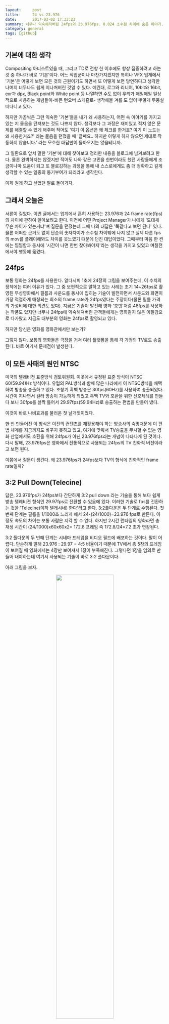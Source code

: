 ```yaml
---
layout:     post
title:      24 vs 23.976
date:       2017-03-02 17:33:23
summary: 너무나 익숙해져버린 24fps와 23.976fps. 0.024 소수점 차이에 숨은 이야기.
category: general
tags: [github]
---
```

## 기본에 대한 생각

Compositing 아티스트였을 때, 그리고 TD로 전향 한 이후에도 항상 집중하려고 하는 것 중 하나가 바로 '기본'이다.
어느 직업군이나 마찬가지겠지만 특히나 VFX 업계에서 '기본'은 어떻게 보면 모든 것의 근원이기도 하면서 또 어떻게 보면 당연하다고 생각한 나머지 너무나도 쉽게 지나쳐버린 것일 수 있다. 예컨대, 로그와 리니어, 10bit와 16bit, exr과 dpx, Black point와 White point 등 나열하면 수도 없이 우리가 매일매일 일상적으로 사용하는 개념들이-바쁜 턴오버 스케쥴로- 생각해볼 겨를 도 없이 뿌옇게 두둥실 떠다니고 있다.

하지만 가끔씩은 그런 익숙한 '기본'들을 내가 왜 사용하는지, 어떤 속 이야기를 가지고 있는 지 물음을 던져보는 것도 나쁘지 않다. 생각보다 그 과정은 재미있고 적지 않은 문제를 해결할 수 있게 해주며 적어도 '여기 이 옵션은 왜 체크를 한거죠? 여기 이 노드는 왜 사용한거죠?' 라는 물음을 던졌을 때 '글쎄요.. 하지만 이렇게 하지 않으면 제대로 작동하지 않습니다.' 라는 모호한 대답만이 돌아오지는 않을테니까.

그 일환으로 앞서 말한 '기본'에 대해 찾아보고 정리한 내용을 블로그에 남겨보려고 한다. 물론 완벽하지는 않겠지만 적어도 나와 같은 고민을 한번이라도 했던 사람들에게 조금이나마 도움이 되고 또 블로깅하는 과정을 통해 내 스스로에게도 좀 더 정확하고 깊게 생각할 수 있는 일종의 동기부여가 되리라고 생각한다.

이제 원래 하고 싶었던 말로 돌아가자.

## 그래서 오늘은

서론이 길었다. 이번 글에서는 업계에서 흔히 사용하는 23.976과 24 frame rate(fps)의 차이에 관하여 알아보려고 한다. 이전에 어떤 Project Manager가 나에게 '도대체 무슨 차이가 있는거냐'며 질문을 던졌는데 그때 나의 대답은 '똑같다고 보면 된다' 였다. 물론 어떠한 근거도 없이 단순히 숫자차이가 소수첨 차이밖에 나지 않고 실제 다른 fps의 mov를 플레이해봐도 차이를 못느꼈기 떄문에 던진 대답이었다. 그때부터 마음 한 켠에는 찝찝함과 동시에 '시간이 나면 한번 찾아봐야지'라는 생각을 가지고 있었고 며칠전에서야 행동에 옮겼다.

## 24fps

보통 영화는 24fps를 사용한다. 알다시피 1초에 24장의 그림을 보여주는데, 이 수치의 정착에는 여러 이유가 있다.
그 중 보편적으로 말하고 있는 사례는 초기 14~26fps로 촬영된 무성영화에서 필름과 사운드를 동시에 입히는 기술이 발전하면서 사운드와 화면이 가장 적절하게 매칭되는 최소의 frame rate가 24fps였다는 주장이다(물론 필름 가격의 가성비에 대한 의견도 있다). 지금은 기술이 발전해 영화 '호빗'처럼 48fps를 사용하는 작품도 있지만 너무나 24fps에 익숙해져버린 관객들에게는 영화같지 않은 이질감으로 다가왔고 지금도 대부분의 영화는 24fps로 촬영되고 있다.

하지만 당신은 영화를 영화관에서만 보는가?

그렇지 않다. 보통의 영화들은 극장을 거쳐 여러 플랫폼을 통해 각 가정의 TV로도 송출된다. 바로 여기서 문제점이 발생한다.

## 이 모든 사태의 원인 NTSC

미국의 텔레비전 표준방식 검토위원회. 이곳에서 규정된 표준 방식이 NTSC 60(59.94)Hz 방식이다.
유럽의 PAL방식과 함께 많은 나라에서 이 NTSC방식을 채택하여 방송을 송출하고 있다. 초창기 흑백 방송은 30fps(60Hz)를 사용하여 송출되었다. 시간이 지나면서 컬러 방송이 가능하게 되었고 흑백 TV와 호환을 위한 신호체례를 만들다 보니 30fps를 살짝 틀어서 29.97fps(59.94Hz)로 송출하는 편법을 만들어 냈다.

이것이 바로 나비효과를 불러온 첫 날개짓이었다.

한 번 만들어진 이 방식은 이전의 컨텐츠를 재활용해야 하는 방송사의 숙명때문에 이 편법 체계를 지금까지도 바꾸지 못하고 있고, 여기에 맞춰서 TV송출을 무시할 수 없는 영화 산업에서도 호환을 위해 24fps가 아닌 23.976fps라는 개념이 나타나게 된 것이다.
다시 말해, 23.976fps은 영화에서 전통적으로 사용되는 24fps의 TV 친화적 버전이라고 보면 된다.

이쯤에서 질문이 생긴다.
왜 23.976fps가 24fps보다 TV의 형식에 친화적인 frame rate일까?

## 3:2 Pull Down(Telecine)

답은, 23.976fps가 24fps보다 간단하게 3:2 pull down 라는 기술을 통해 보다 쉽게 방송 텔레비젼 형식인 29.97fps로 전환할 수 있음에 있다.
이러한 기술로 fps를 전환하는 것을 'Telecine(이하 텔레시네) 한다'라고 한다.
3:2풀다운은 두 단계로 수행된다. 첫 번째 단계는 필름을 1/1000초 느리게 해서 24-(24/1000)=23.976 fps로 만든다. 이 정도 속도의 차이는 보통 사람은 지각 할 수 없다. 하지만 2시간 런타임의 영화라면 총 재생 시간이 (24/1000)x60x60x2= 172.8 프레임 즉 172.8/24=7.2 초가 연장된다.

3:2 풀다운의 두 번째 단계는 시네마 프레임을 비디오 필드에 배포하는 것이다. 말이 어렵다.
단순하게 말해 23.976 : 29.97 = 4:5 비율이기 때문에 TV에서 총 5장의 프레임이 보여질 때 영화에서는 4장만 보여져서 1장이 부족해진다.
그렇다면 1장을 임의로 만들어 내야하는데 여기서 사용되는 기술이 바로 3:2 풀다운이다.

아래 그림을 보자.

<center>
<img src="https://cloud.githubusercontent.com/assets/25483610/23535375/4c97c1de-0001-11e7-896e-ab7336031f8d.png" style="width: 60%;"><br>

<p>[출처]wikipedia Telecine</p>
</center>

4장의 프레임을 가지고 60Hz 비디오의 interlace(그림을 홀/짝 줄로 나눠서 주사하는 방식) 특성을 이용하여 5 장으로 "확장"된다.
모든 각각의 프레임은 2장의 'Field'로 구성되는데, 하나의 필드는 홀수줄, 다른 하나는 짝수줄이다. 텔레시네는 아래 그림처럼 4개 프레임을 가지고 A 프레임을 두 필드, B 필드는 세 필드, C 프레임은 두 필드, D 프레임은 세 필드로 총 10개의 필드를 번갈아 배치한다. 이것은 AABBBCCDDD 또는 2-3-2-3 또는 2-3으로 작성할 수 있다. 또 이 싸이클은 4 개의 필름 프레임이 보여진 후에 계속 반복된다. 이처럼 프레임을 2와 3 필드를 사용하여 3 개의 "풀"프레임과 2 개의 "풀다운"프레임을 생성하므로 3:2 풀다운이라고 불른다.

3:2 풀다운 기술은 매 5 개의 프레임마다 하나의 더티 프레임을 만든다. 이를 해결하기 위해 TV로 전송된 29.97fps의 영상을 다시 23.976fps로 만들어주는 역 텔레시네(IVTC : Inverse Telecine)라는 기술도 있지만 이 글에서는 자세히 다루지는 않겠다.
아무튼 이렇게 텔레시네를 거친 영화 영상은 TV와 잘 호환되어서 송출될 수 있게 된다.

자, 여기까지 24fps와 23.976fps가 나눠지게 된 이유와 차이점에 대해 알아보았다.

그렇다면 VFX파트에서 신경써야하는 것은 무엇일까?

## POST-PRODUCTION 에서는?

공부를 하면서 낸 결론은 이렇다.

결국 VFX 작업에서는 신경 안써도 된다. 24든 23.976fps든 소수점의 frame rate라도 보여주는 초당 프레임은 정수고 그림 1장이니 작업은 똑같이 하면 된다. 대신 아웃풋하는 데이터의 메타데이터와 사운드와 mov 렌더링 파이프라인에서는 꼭 챙겨야 한다.

시퀀스의 메타데이터와 mov렌더링은 편집실과 DI실과의 딜리버리에 영향을 줄 수 있다. 스캔데이터의 모든 메타데이터는 그대로 보존하는게 원칙이기 때문에 당연히 frame rate 역시 렌더옵션에서 유지시켜주는게 맞는거고, 국내 대다수의 편집실에서는 mov로 편집을 하기 때문에 역시 맞춰주어야 한다. 사운드는 frame rate 라는게 없다. 사운드는 스피드만 있기 때문에 영상 길이만큼 스트레치를 쳐주면 된다.

지금도 많은 영화들이 24fps와 23.976fps로 촬영되고 있다. 물론 여러가지 이유가 있겠지만 23.976fps가 24fps보다는 텔레시네에 유리한 것은 사실인 것 같다. 그래서 CF같이 애초에 TV송출을 목표로 촬영하는 경우에는 필름 촬영을 23.976fps로 한다고 한다. 또 24fps로 촬영된 영화의 경우에는 필름의 재생속도를 바꿔서 23.976fps로 재생하고 사운드는 별도의 스트레치 작업을 거쳐 다시 합치는 방법으로 변환을 한다.

## 맺음말

이번 기회를 통해서 23.976fps가 생겨나게 되었다는 것을 알게 되었고 궁금했던 24와 23.976 사이 0.024의 속 이야기도 알게 되었다. 물론 작업에는 큰 영향을 미치는 부분이 아니지만 매 프로젝트를 시작할 때마다 찝찝하게 지나갔던 부분에 대해 어느정도 해답을 얻을 수 있는 것만으로도 충분히 값진 시간이었다고 생각한다.

공부하면서 기록한 글이라서 잘못된 내용이나 오역이 있을 수 있습니다.
추가해야하는 내용이 있다면 댓글로 남겨주면 감사하겠습니다.

## 출처:
* [http://terms.naver.com/entry.nhn?docId=592920&cid=42340&categoryId=42340](http://terms.naver.com/entry.nhn?docId=592920&cid=42340&categoryId=42340)
* [https://en.wikipedia.org/wiki/Telecine](https://en.wikipedia.org/wiki/Telecine)
* [https://www.quora.com/What-is-the-difference-between-23-976-fps-frames-per-second-and-24-fps](https://www.quora.com/What-is-the-difference-between-23-976-fps-frames-per-second-and-24-fps)
* [http://gskool.tistory.com/281](http://gskool.tistory.com/281)
* [http://snoopybox.co.kr/1385](http://snoopybox.co.kr/1385)
